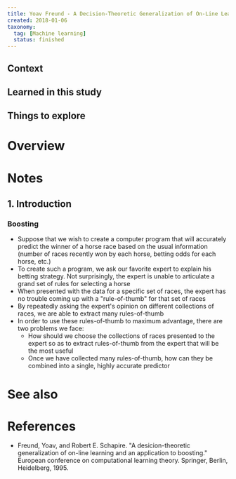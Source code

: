 ```yaml
---
title: Yoav Freund - A Decision-Theoretic Generalization of On-Line Learning and an Application to Boosting (1995)
created: 2018-01-06
taxonomy:
  tag: [Machine learning]
  status: finished
---
```


## Context

## Learned in this study

## Things to explore

# Overview

# Notes
## 1. Introduction
### Boosting
* Suppose that we wish to create a computer program that will accurately predict the winner of a horse race based on the usual information (number of races recently won by each horse, betting odds for each horse, etc.)
* To create such a program, we ask our favorite expert to explain his betting strategy. Not surprisingly, the expert is unable to articulate a grand set of rules for selecting a horse
* When presented with the data for a specific set of races, the expert has no trouble coming up with a "rule-of-thumb" for that set of races
* By repeatedly asking the expert's opinion on different collections of races, we are able to extract many rules-of-thumb
* In order to use these rules-of-thumb to maximum advantage, there are two problems we face:
	* How should we choose the collections of races presented to the expert so as to extract rules-of-thumb from the expert that will be the most useful
	* Once we have collected many rules-of-thumb, how can they be combined into a single, highly accurate predictor

# See also

# References
* Freund, Yoav, and Robert E. Schapire. "A desicion-theoretic generalization of on-line learning and an application to boosting." European conference on computational learning theory. Springer, Berlin, Heidelberg, 1995.
